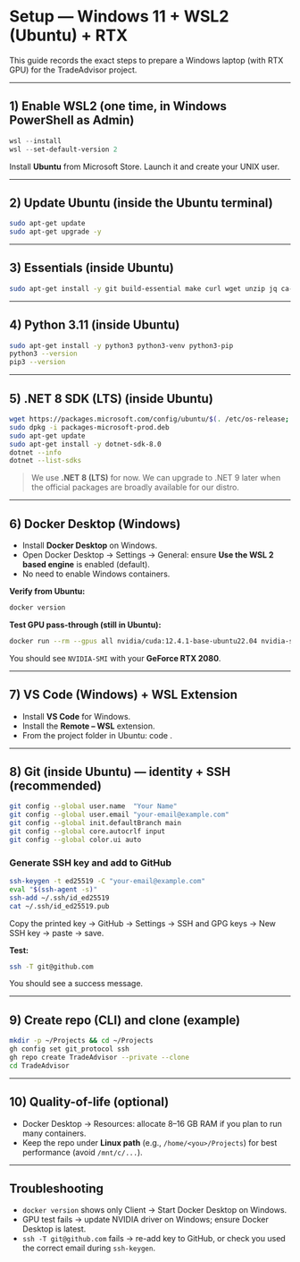 # Setup — Windows 11 + WSL2 (Ubuntu) + RTX

This guide records the exact steps to prepare a Windows laptop (with RTX GPU) for the TradeAdvisor project.

---

## 1) Enable WSL2 (one time, in Windows PowerShell as Admin)

```powershell
wsl --install
wsl --set-default-version 2
```

Install **Ubuntu** from Microsoft Store. Launch it and create your UNIX user.

---

## 2) Update Ubuntu (inside the Ubuntu terminal)

```bash
sudo apt-get update
sudo apt-get upgrade -y
```

---

## 3) Essentials (inside Ubuntu)

```bash
sudo apt-get install -y git build-essential make curl wget unzip jq ca-certificates pkg-config libpq-dev postgresql-client
```

---

## 4) Python 3.11 (inside Ubuntu)

```bash
sudo apt-get install -y python3 python3-venv python3-pip
python3 --version
pip3 --version
```

---

## 5) .NET 8 SDK (LTS) (inside Ubuntu)

```bash
wget https://packages.microsoft.com/config/ubuntu/$(. /etc/os-release; echo $VERSION_ID)/packages-microsoft-prod.deb -O packages-microsoft-prod.deb
sudo dpkg -i packages-microsoft-prod.deb
sudo apt-get update
sudo apt-get install -y dotnet-sdk-8.0
dotnet --info
dotnet --list-sdks
```

> We use **.NET 8 (LTS)** for now. We can upgrade to .NET 9 later when the official packages are broadly available for our distro.

---

## 6) Docker Desktop (Windows)
- Install **Docker Desktop** on Windows.
- Open Docker Desktop → Settings → General: ensure **Use the WSL 2 based engine** is enabled (default).
- No need to enable Windows containers.

**Verify from Ubuntu:**

```bash
docker version
```

**Test GPU pass-through (still in Ubuntu):**

```bash
docker run --rm --gpus all nvidia/cuda:12.4.1-base-ubuntu22.04 nvidia-smi
```

You should see `NVIDIA-SMI` with your **GeForce RTX 2080**.

---

## 7) VS Code (Windows) + WSL Extension
- Install **VS Code** for Windows.
- Install the **Remote – WSL** extension.
- From the project folder in Ubuntu: code .

---

## 8) Git (inside Ubuntu) — identity + SSH (recommended)

```bash
git config --global user.name  "Your Name"
git config --global user.email "your-email@example.com"
git config --global init.defaultBranch main
git config --global core.autocrlf input
git config --global color.ui auto
```

### Generate SSH key and add to GitHub

```bash
ssh-keygen -t ed25519 -C "your-email@example.com"
eval "$(ssh-agent -s)"
ssh-add ~/.ssh/id_ed25519
cat ~/.ssh/id_ed25519.pub
```

Copy the printed key → GitHub → Settings → SSH and GPG keys → New SSH key → paste → save.

**Test:**

```bash
ssh -T git@github.com
```

You should see a success message.

---

## 9) Create repo (CLI) and clone (example)

```bash
mkdir -p ~/Projects && cd ~/Projects
gh config set git_protocol ssh
gh repo create TradeAdvisor --private --clone
cd TradeAdvisor
```

---

## 10) Quality-of-life (optional)
- Docker Desktop → Resources: allocate 8–16 GB RAM if you plan to run many containers.
- Keep the repo under **Linux path** (e.g., `/home/<you>/Projects`) for best performance (avoid `/mnt/c/...`).

---

## Troubleshooting
- `docker version` shows only Client → Start Docker Desktop on Windows.
- GPU test fails → update NVIDIA driver on Windows; ensure Docker Desktop is latest.
- `ssh -T git@github.com` fails → re-add key to GitHub, or check you used the correct email during `ssh-keygen`.
